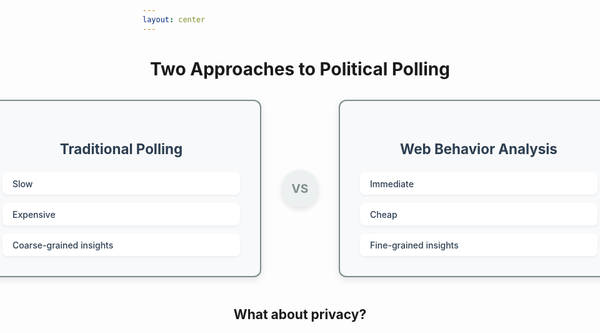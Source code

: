 ```yaml
---
layout: center
---
```


<div class="center">
    <h1>Two Approaches to Political Polling</h1>
</div>

<div class="comparison-container">
  <div class="approach-card traditional" v-click="1">
    <h3>Traditional Polling</h3>
    <div class="features">
      <div class="feature">Slow</div>
      <div class="feature">Expensive</div>
      <div class="feature">Coarse-grained insights</div>
    </div>
  </div>
  
  <div class="vs-divider" v-click="2">VS</div>
  
  <div class="approach-card modern" v-click="2">
    <h3>Web Behavior Analysis</h3>
    <div class="features">
      <div class="feature">Immediate</div>
      <div class="feature">Cheap</div>
      <div class="feature">Fine-grained insights</div>
    </div>
  </div>
</div>

<br>

<div class="center" v-click="3">
    <h2>What about privacy?</h2>
</div>

<style>
.center {
  text-align: center;
}

.comparison-container {
  display: flex;
  align-items: center;
  justify-content: center;
  gap: 2rem;
  margin-top: 2rem;
  padding: 0 0.5rem;
}

.approach-card {
  flex: 0 0 380px;
  background: #f8f9fa;
  border-radius: 12px;
  padding: 2rem;
  box-shadow: 0 4px 12px rgba(0,0,0,0.1);
  border: 2px solid transparent;
  transition: all 0.3s ease;
}

.traditional {
  border-color: #7f8c8d;
}

.modern {
  border-color: #7f8c8d;
}

.approach-card h3 {
  text-align: center;
  margin-bottom: 1.5rem;
  font-size: 1.4rem;
  color: #2c3e50 !important;
}

.features {
  display: flex;
  flex-direction: column;
  gap: 0.8rem;
}

.feature {
  display: flex;
  align-items: center;
  padding: 0.6rem 1rem;
  background: white;
  border-radius: 8px;
  font-weight: 500;
  color: #2c3e50 !important;
  box-shadow: 0 2px 4px rgba(0,0,0,0.05);
}

.vs-divider {
  font-size: 1.2rem;
  font-weight: bold;
  color: #7f8c8d !important;
  background: #ecf0f1;
  width: 60px;
  height: 60px;
  border-radius: 50%;
  display: flex;
  align-items: center;
  justify-content: center;
  box-shadow: 0 4px 8px rgba(0,0,0,0.1);
  flex-shrink: 0;
}
</style>